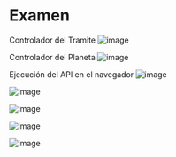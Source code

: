 # Examen
Controlador del Tramite
![image](https://github.com/Martin63825/Consultar-una-API-externa/assets/118712103/e7dea00c-cb88-4cfa-b64a-22d06cd92484)

Controlador del Planeta
![image](https://github.com/Martin63825/Consultar-una-API-externa/assets/118712103/b632bd58-827d-4147-8d8c-2e4b5f4e5839)

Ejecución del API en el navegador
![image](https://github.com/Martin63825/Consultar-una-API-externa/assets/118712103/32f0bd13-7ea8-4286-aea5-041c350538f4)

![image](https://github.com/Martin63825/Consultar-una-API-externa/assets/118712103/4dd23198-c8c8-4521-a4e4-5fb705be6216)

![image](https://github.com/Martin63825/Consultar-una-API-externa/assets/118712103/520bbe0d-0681-41c9-975f-6d34ab49a968)

![image](https://github.com/Martin63825/Consultar-una-API-externa/assets/118712103/6a12de95-f60b-4252-8756-530fbcdd5614)

![image](https://github.com/Martin63825/Consultar-una-API-externa/assets/118712103/14828375-7f35-428c-b3c2-cf94d0d5ec74)



